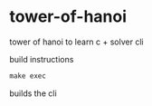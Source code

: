 # tower-of-hanoi
tower of hanoi to learn c + solver cli


build instructions

```C
make exec
```
builds the cli

